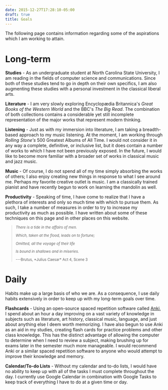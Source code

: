 ```yaml
---
date: 2015-12-27T17:28:10-05:00
draft: true
title: Goals
---
```


The following page contains information regarding some of the aspirations which
I am working to attain.

Long-term
=========

**Studies** - As an undergraduate student at North Carolina State University,
I am reading in the fields of computer science and communications. Since
both of these studies tend to go in depth on their own specifics,
I am also augmenting these studies with a personal investment in the classical
liberal arts.

**Literature** - I am very slowly exploring Encyclopædia Britannica's
*Great Books of the Western World* and the BBC's *The Big Read*. The combination
of both collections contains a considerable yet still incomplete representation
of the major works that represent modern thinking.


**Listening** - Just as with my immersion into literature, I am taking a
breadth-based approach to my music listening. At the moment, I am working
through *Rolling Stone's* 500 Greatest Albums of All Time. I would not
consider it in any way a complete, definitive, or inclusive list, but it does
contain a number of works to which I have not been previously exposed. In the
future, I would like to become more familiar with a broader set of works in
classical music and jazz music.

**Music** - Of course, I do not spend all of my time simply absorbing the works
of others; I also enjoy creating new things in response to what I see around me.
Perhaps my favorite creative outlet is music. I am a classically trained pianist
and have recently begun to work on learning the mandolin as well.

**Productivity** - Speaking of time, I have come to realize that I have a
plethora of interests and only so much time with which to pursue them. As such,
I take a number of measures in order to try to increase my productivity as much
as possible. I have written about some of these techniques on this page and in
other places on this website.

<small>

> *There is a tide in the affairs of men.*
>
> *Which, taken at the flood, leads on to fortune;*
>
> *Omitted, all the voyage of their life*
>
> *Is bound in shallows and in miseries.*
>
> <div class="right-text">---Brutus, *Julius Caesar* Act 4, Scene 3</div>
</small>

Daily
=====

Habits make up a large basis of who we are. As a consequence, I use daily habits
extensively in order to keep up with my long-term goals over time.

**Flashcards** - Using an open-source spaced repetition software called [Anki],
I spend about an hour a day improving on a vast variety of knowledge in subjects
such as literature, art history, classical music, language, and just about
anything else I deem worth memorizing. I have also begun to use Anki as an aid
in my studies, creating flash cards for practice problems and other class
knowledge. This has the distinct advantage of allowing the computer to
determine when I need to review a subject, making brushing up for exams later in
the semester much more manageable. I would recommend Anki or a similar spaced
repetition software to anyone who would attempt to improve their knowledge and
memory.


**Calendar/To-do Lists** - Without my calendar and to-do lists, I would have no
ability to keep up with all of the tasks I must complete throughout the day. I
currently use Google Calendar in combination with Google Tasks to keep track of
everything I have to do at a given time or day.


[Anki]: http://ankisrs.net/ "Anki - powerful, intelligent flashcards"
